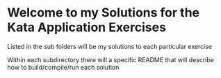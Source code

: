 # Welcome to my Solutions for the Kata Application Exercises

Listed in the sub folders will be my solutions to each particular exercise

Within each subdirectory there will a specific README that will describe how to build/compile/run each solution